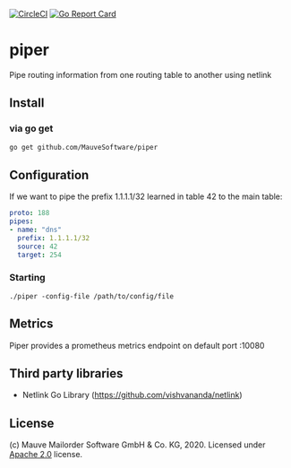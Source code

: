 [![CircleCI](https://circleci.com/gh/MauveSoftware/piper.svg?style=shield)](https://circleci.com/gh/MauveSoftware/piper)
[![Go Report Card](https://goreportcard.com/badge/github.com/mauvesoftware/piper)](https://goreportcard.com/report/github.com/mauvesoftware/piper)

# piper
Pipe routing information from one routing table to another using netlink

## Install

### via go get
```bash
go get github.com/MauveSoftware/piper
```

## Configuration
If we want to pipe the prefix 1.1.1.1/32 learned in table 42 to the main table:

```yaml
proto: 188 
pipes:
- name: "dns"
  prefix: 1.1.1.1/32
  source: 42
  target: 254
```

### Starting
```
./piper -config-file /path/to/config/file
```

## Metrics
Piper provides a prometheus metrics endpoint on default port :10080

## Third party libraries
* Netlink Go Library (https://github.com/vishvananda/netlink)

## License
(c) Mauve Mailorder Software GmbH & Co. KG, 2020. Licensed under [Apache 2.0](LICENSE) license.
